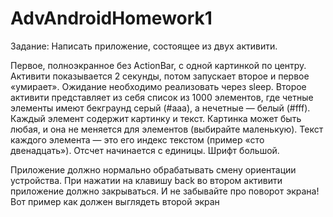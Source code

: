 # AdvAndroidHomework1
Задание:
Написать приложение, состоящее из двух активити.

Первое, полноэкранное без ActionBar, c одной картинкой по центру. Активити показывается 2 секунды, потом запускает второе и первое «умирает». Ожидание необходимо реализовать через sleep. 
Второе активити представляет из себя список из 1000 элементов, где четные элементы имеют бекграунд серый (#aaa), а нечетные — белый (#fff). Каждый элемент содержит картинку и текст. Картинка может быть любая, и она не меняется для элементов (выбирайте маленькую). Текст каждого элемента — это его индекс текстом (пример «cто двенадцать»). Отсчет начинается с единицы. Шрифт большой.

Приложение должно нормально обрабатывать смену ориентации устройства.
При нажатии на клавишу back во втором активити приложение должно закрываться.
И не забывайте про поворот экрана!
Вот пример как должен выглядеть второй экран
